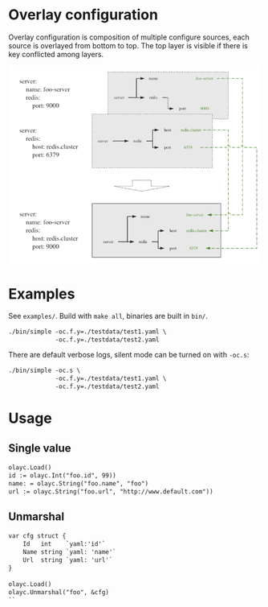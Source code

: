 Overlay configuration
===================================

Overlay configuration is composition of multiple configure sources, each source is overlayed from bottom to top.
The top layer is visible if there is key conflicted among layers.

![layers](readme/images/layers.png)

# Examples

See `examples/`. Build with `make all`, binaries are built in `bin/`.

```
./bin/simple -oc.f.y=./testdata/test1.yaml \
             -oc.f.y=./testdata/test2.yaml
```

There are default verbose logs, silent mode can be turned on with `-oc.s`:

```
./bin/simple -oc.s \
             -oc.f.y=./testdata/test1.yaml \
             -oc.f.y=./testdata/test2.yaml
```

# Usage

## Single value

```
olayc.Load()
id := olayc.Int("foo.id", 99))
name: = olayc.String("foo.name", "foo")
url := olayc.String("foo.url", "http://www.default.com"))
```

## Unmarshal

```
var cfg struct {
	Id   int    `yaml:'id'`
	Name string `yaml: 'name'`
	Url  string `yaml: 'url'`
}

olayc.Load()
olayc.Unmarshal("foo", &cfg)
``

